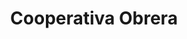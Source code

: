 ---
title: "Cooperativa Obrera"
url: /bahia-blanca/cooperativa-obrera-rodriguez/
shop: Lebensmittel
---